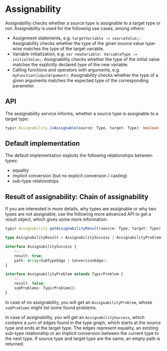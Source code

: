 # Assignability

Assignability checks whether a source type is assignable to a target type or not. Assignability is used for the following use cases, among others:

- Assignment statements, e.g. `targetVariable := sourceValue;`: Assignability checks whether the type of the given source value type-wise matches the type of the target variable.
- Variable initialization, e.g. `var newVariable: VariableType := initialValue;`: Assignability checks whether the type of the initial value matches the explicitly declared type of the new variable.
- Calling functions and operators with arguments, e.g. `myFunction(inputArgument)`: Assignability checks whether the type of a given arguments matches the expected type of the corresponding parameter.


## API

The assignability service informs, whether a source type is assignable to a target type:

```typescript
typir.Assignability.isAssignable(source: Type, target: Type): boolean
```


## Default implementation

The default implementation exploits the following relationships between types:

- equality
- implicit conversion (but no explicit conversion / casting)
- sub-type relationships


## Result of assignability: Chain of assignability

If you are interested in more details, why types are assignable or why two types are not assignable, use the following more advanced API to get a result object, which gives some more information:

```typescript
typir.Assignability.getAssignabilityResult(source: Type, target: Type): AssignabilityResult;

type AssignabilityResult = AssignabilitySuccess | AssignabilityProblem;

interface AssignabilitySuccess {
    //...
    result: true;
    path: Array<SubTypeEdge | ConversionEdge>;
}

interface AssignabilityProblem extends TypirProblem {
    //...
    result: false;
    subProblems: TypirProblem[];
}
```

In case of no assignability, you will get an `AssignabilityProblem`, whose `subProblems` might list some found problems.

In case of assignability, you will get an `AssignabilitySuccess`, which contains a `path` of edges found in the type graph,
which starts at the source type and ends at the target type.
The edges represent equality, an existing sub-type relationship or an implicit conversion between the current type to the next type.
If source type and target type are the same, an empty path is returned.
